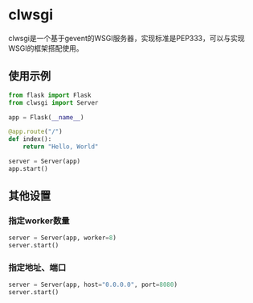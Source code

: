 # clwsgi

clwsgi是一个基于gevent的WSGI服务器，实现标准是PEP333，可以与实现WSGI的框架搭配使用。

## 使用示例

```python
from flask import Flask
from clwsgi import Server

app = Flask(__name__)

@app.route("/")
def index():
    return "Hello, World"

server = Server(app)
app.start()
```

## 其他设置

### 指定worker数量

```python
server = Server(app, worker=8)
server.start()
```

### 指定地址、端口

```python
server = Server(app, host="0.0.0.0", port=8080)
server.start()
```

